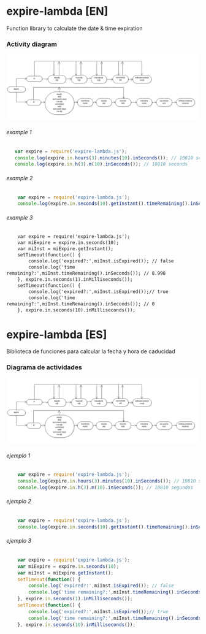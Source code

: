 
expire-lambda [EN]
=============

Function library to calculate the date &amp; time expiration 

### Activity diagram

![expire-lambda activity diagram](https://github.com/dmiro/expire-lambda/raw/master/resources/expire_activity.png)

###### example 1
```js
   var expire = require('expire-lambda.js');
   console.log(expire.in.hours(3).minutes(10).inSeconds()); // 10810 seconds
   console.log(expire.in.h(3).m(10).inSeconds()); // 10810 seconds
```
###### example 2
```js
    var expire = require('expire-lambda.js');
    console.log(expire.in.seconds(10).getInstant().timeRemaining().inSeconds()); // 10 seconds
```
###### example 3
```
    var expire = require('expire-lambda.js');
    var miExpire = expire.in.seconds(10);
    var miInst = miExpire.getInstant();
    setTimeout(function() {  
        console.log('expired?:',miInst.isExpired()); // false
        console.log('time remaining?:',miInst.timeRemaining().inSeconds()); // 8.998
    }, expire.in.seconds(1).inMilliseconds());
    setTimeout(function() {
        console.log('expired?:',miInst.isExpired());// true
        console.log('time remaining?:',miInst.timeRemaining().inSeconds()); // 0
    }, expire.in.seconds(10).inMilliseconds());
```

expire-lambda [ES]
=============

Biblioteca de funciones para calcular la fecha y hora de caducidad

### Diagrama de actividades

![expire-lambda activity diagram](https://github.com/dmiro/expire-lambda/raw/master/resources/expire_activity.png)

###### ejemplo 1
```js
    var expire = require('expire-lambda.js');
    console.log(expire.in.hours(3).minutes(10).inSeconds()); // 10810 segundos
    console.log(expire.in.h(3).m(10).inSeconds()); // 10810 segundos
```
###### ejemplo 2
```js
    var expire = require('expire-lambda.js');
    console.log(expire.in.seconds(10).getInstant().timeRemaining().inSeconds()); // 10 segundos.
```
###### ejemplo 3
```js
    var expire = require('expire-lambda.js');
    var miExpire = expire.in.seconds(10);
    var miInst = miExpire.getInstant();
    setTimeout(function() {  
        console.log('expired?:',miInst.isExpired()); // false
        console.log('time remaining?:',miInst.timeRemaining().inSeconds()); // 8.998
    }, expire.in.seconds(1).inMilliseconds());
    setTimeout(function() {
        console.log('expired?:',miInst.isExpired());// true
        console.log('time remaining?:',miInst.timeRemaining().inSeconds()); // 0
    }, expire.in.seconds(10).inMilliseconds());
```
